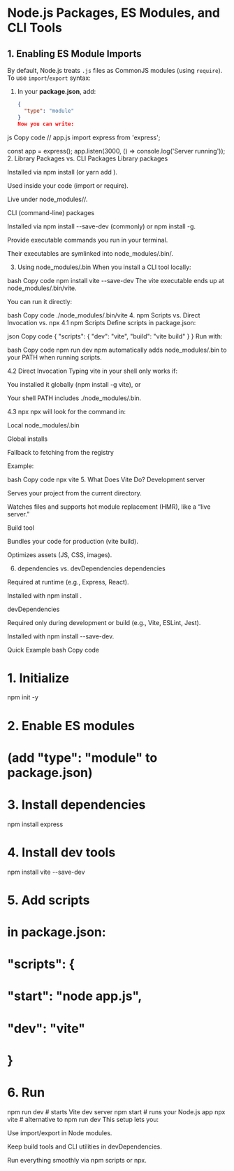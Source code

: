 # Node.js Packages, ES Modules, and CLI Tools

## 1. Enabling ES Module Imports

By default, Node.js treats `.js` files as CommonJS modules (using `require`). To use `import`/`export` syntax:

1. In your **package.json**, add:
   ```json
   {
     "type": "module"
   }
   Now you can write:
   ```

js
Copy code
// app.js
import express from 'express';

const app = express();
app.listen(3000, () => console.log('Server running')); 2. Library Packages vs. CLI Packages
Library packages

Installed via npm install <pkg> (or yarn add <pkg>).

Used inside your code (import or require).

Live under node_modules/<pkg>/.

CLI (command-line) packages

Installed via npm install <pkg> --save-dev (commonly) or npm install <pkg> -g.

Provide executable commands you run in your terminal.

Their executables are symlinked into node_modules/.bin/.

3. Using node_modules/.bin
   When you install a CLI tool locally:

bash
Copy code
npm install vite --save-dev
The vite executable ends up at node_modules/.bin/vite.

You can run it directly:

bash
Copy code
./node_modules/.bin/vite 4. npm Scripts vs. Direct Invocation vs. npx
4.1 npm Scripts
Define scripts in package.json:

json
Copy code
{
"scripts": {
"dev": "vite",
"build": "vite build"
}
}
Run with:

bash
Copy code
npm run dev
npm automatically adds node_modules/.bin to your PATH when running scripts.

4.2 Direct Invocation
Typing vite in your shell only works if:

You installed it globally (npm install -g vite), or

Your shell PATH includes ./node_modules/.bin.

4.3 npx
npx <cmd> will look for the command in:

Local node_modules/.bin

Global installs

Fallback to fetching from the registry

Example:

bash
Copy code
npx vite 5. What Does Vite Do?
Development server

Serves your project from the current directory.

Watches files and supports hot module replacement (HMR), like a “live server.”

Build tool

Bundles your code for production (vite build).

Optimizes assets (JS, CSS, images).

6. dependencies vs. devDependencies
   dependencies

Required at runtime (e.g., Express, React).

Installed with npm install <pkg>.

devDependencies

Required only during development or build (e.g., Vite, ESLint, Jest).

Installed with npm install <pkg> --save-dev.

Quick Example
bash
Copy code

# 1. Initialize

npm init -y

# 2. Enable ES modules

# (add "type": "module" to package.json)

# 3. Install dependencies

npm install express

# 4. Install dev tools

npm install vite --save-dev

# 5. Add scripts

# in package.json:

# "scripts": {

# "start": "node app.js",

# "dev": "vite"

# }

# 6. Run

npm run dev # starts Vite dev server
npm start # runs your Node.js app
npx vite # alternative to npm run dev
This setup lets you:

Use import/export in Node modules.

Keep build tools and CLI utilities in devDependencies.

Run everything smoothly via npm scripts or npx.
